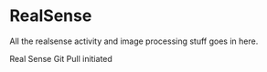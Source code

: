 # RealSense
All the realsense activity and image processing stuff goes in here.

Real Sense Git Pull initiated
